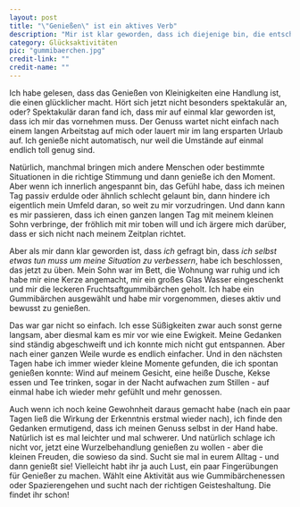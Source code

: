 ```yaml
---
layout: post
title: "\"Genießen\" ist ein aktives Verb"
description: "Mir ist klar geworden, dass ich diejenige bin, die entscheidet, ob ich eine Situation genieße - oder nicht."
category: Glücksaktivitäten
pic: "gummibaerchen.jpg"
credit-link: ""
credit-name: ""
---
```



Ich habe gelesen, dass das Genießen von Kleinigkeiten eine Handlung ist, die einen glücklicher macht. Hört sich jetzt nicht besonders spektakulär an, oder?
Spektakulär daran fand ich, dass mir auf einmal klar geworden ist, dass ich mir das vornehmen muss. Der Genuss wartet nicht einfach nach einem langen Arbeitstag auf mich oder lauert mir im lang ersparten Urlaub auf. Ich genieße nicht automatisch, nur weil die Umstände auf einmal endlich toll genug sind.

Natürlich, manchmal bringen mich andere Menschen oder bestimmte Situationen in die richtige Stimmung und dann genieße ich den Moment. Aber wenn ich innerlich angespannt bin, das Gefühl habe, dass ich meinen Tag passiv erdulde oder ähnlich schlecht gelaunt bin, dann hindere ich eigentlich mein Umfeld daran, so weit zu mir vorzudringen. Und dann kann es mir passieren, dass ich einen ganzen langen Tag mit meinem kleinen Sohn verbringe, der fröhlich mit mir toben will und ich ärgere mich darüber, dass er sich nicht nach meinem Zeitplan richtet.

Aber als mir dann klar geworden ist, dass _ich_ gefragt bin, dass _ich selbst etwas tun muss um meine Situation zu verbessern_, habe ich beschlossen, das jetzt zu üben. Mein Sohn war im Bett, die Wohnung war ruhig und ich habe mir eine Kerze angemacht, mir ein großes Glas Wasser eingeschenkt und mir die leckeren Fruchtsaftgummibärchen geholt. Ich habe ein Gummibärchen ausgewählt und habe mir vorgenommen, dieses aktiv und bewusst zu genießen.

Das war gar nicht so einfach. Ich esse Süßigkeiten zwar auch sonst gerne langsam, aber diesmal kam es mir vor wie eine Ewigkeit. Meine Gedanken sind ständig abgeschweift und ich konnte mich nicht gut entspannen. Aber nach einer ganzen Weile wurde es endlich einfacher. Und in den nächsten Tagen habe ich immer wieder kleine Momente gefunden, die ich spontan genießen konnte: Wind auf meinem Gesicht, eine heiße Dusche, Kekse essen und Tee trinken, sogar in der Nacht aufwachen zum Stillen - auf einmal habe ich wieder mehr gefühlt und mehr genossen.

Auch wenn ich noch keine Gewohnheit daraus gemacht habe (nach ein paar Tagen ließ die Wirkung der Erkenntnis erstmal wieder nach), ich finde den Gedanken ermutigend, dass ich meinen Genuss selbst in der Hand habe. Natürlich ist es mal leichter und mal schwerer. Und natürlich schlage ich nicht vor, jetzt eine Wurzelbehandlung genießen zu wollen - aber die kleinen Freuden, die sowieso da sind. Sucht sie mal in eurem Alltag - und dann genießt sie! Vielleicht habt ihr ja auch Lust, ein paar Fingerübungen für Genießer zu machen. Wählt eine Aktivität aus wie Gummibärchenessen oder Spazierengehen und sucht nach der richtigen Geisteshaltung. Die findet ihr schon!

